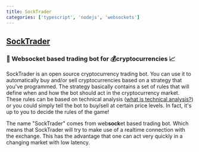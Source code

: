 ```yaml
---
title: SockTrader
categories: ['typescript', 'nodejs', 'websockets']
---
```

## [SockTrader](https://github.com/SockTrader/SockTrader)

### 🚀 Websocket based trading bot for 💰cryptocurrencies 📈


SockTrader is an open source cryptocurrency trading bot. You can use it to automatically buy and/or sell cryptocurrencies based on a strategy that you've programmed.
The strategy basically contains a set of rules that will define when and how the bot should act in the cryptocurrency market. These rules can be based on technical analysis ([what is technical analysis?](https://www.investopedia.com/terms/t/technicalanalysis.asp))
or you could simply tell the bot to buy/sell at certain price levels. In fact, it's up to you to decide the rules of the game!

The name "SockTrader" comes from web**sock**et based trading bot. Which means that SockTrader will try to make use of a realtime connection with the exchange. This has the advantage
that one can act very quickly in a changing market with low latency.
